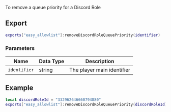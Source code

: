 To remove a queue priority for a Discord Role

## Export
``` lua
exports["easy_allowlist"]:removeDiscordRoleQueuePriority(identifier)
```

### Parameters

| Name              | Data Type | Description                 |
| -                 | -         | -                 |
| `identifier`         | string    | The player main identifier |

## Example
``` lua
local discordRoleId = "332962646660794880"
exports["easy_allowlist"]:removeDiscordRoleQueuePriority(discordRoleId)
```